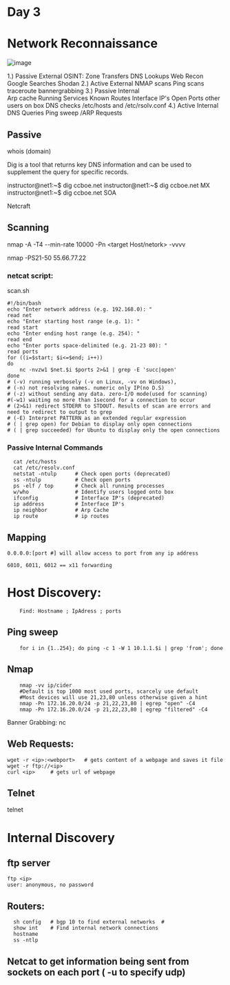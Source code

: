 # Day 3
# Network Reconnaissance

![image](https://github.com/SoulPiercer/COSC-Notes/assets/108113301/3da8dd9b-467e-478b-8477-64be5a3afe85)


1.) Passive External
    OSINT:
      Zone Transfers
      DNS Lookups
      Web Recon
      Google Searches
      Shodan
2.) Active External
    NMAP scans
    Ping scans
    traceroute
    bannergrabbing
3.) Passive Internal  
    Arp cache
    Running Services
    Known Routes
    Interface IP's
    Open Ports
    other users on box
    DNS checks /etc/hosts
    and /etc/rsolv.conf
4.) Active Internal
    DNS Queries
    Ping sweep /ARP Requests

## Passive

whois (domain)


Dig is a tool that returns key DNS information and can be used to supplement the query for specific records.

instructor@net1:~$ dig ccboe.net
instructor@net1:~$ dig ccboe.net MX
instructor@net1:~$ dig ccboe.net SOA

Netcraft

## Scanning
nmap -A -T4 --min-rate 10000 -Pn <target Host/netork> -vvvv



nmap -PS21-50 55.66.77.22

### netcat script:
scan.sh

    #!/bin/bash
    echo "Enter network address (e.g. 192.168.0): "
    read net
    echo "Enter starting host range (e.g. 1): "
    read start
    echo "Enter ending host range (e.g. 254): "
    read end
    echo "Enter ports space-delimited (e.g. 21-23 80): "
    read ports
    for ((i=$start; $i<=$end; i++))
    do
        nc -nvzw1 $net.$i $ports 2>&1 | grep -E 'succ|open'
    done
    # (-v) running verbosely (-v on Linux, -vv on Windows),
    # (-n) not resolving names. numeric only IP(no D.S)
    # (-z) without sending any data. zero-I/O mode(used for scanning)
    #(-w1) waiting no more than 1second for a connection to occur
    # (2>&1) redirect STDERR to STDOUT. Results of scan are errors and need to redirect to output to grep
    # (-E) Interpret PATTERN as an extended regular expression
    # ( | grep open) for Debian to display only open connections
    # ( | grep succeeded) for Ubuntu to display only the open connections

### Passive Internal Commands
      cat /etc/hosts
      cat /etc/resolv.conf
      netstat -ntulp      # Check open ports (deprecated)
      ss -ntulp           # Check open ports
      ps -elf / top       # Check all running processes
      w/who               # Identify users logged onto box
      ifconfig            # Interface IP's (deprecated)
      ip address          # Interface IP's
      ip neighbor         # Arp Cache
      ip route            # ip routes

## Mapping

    0.0.0.0:[port #] will allow access to port from any ip address
    
    6010, 6011, 6012 == x11 forwarding

# Host Discovery: 
        Find: Hostname ; IpAdress ; ports

## Ping sweep
        for i in {1..254}; do ping -c 1 -W 1 10.1.1.$i | grep 'from'; done
## Nmap
        nmap -vv ip/cider
        #Default is top 1000 most used ports, scarcely use default
        #Most devices will use 21,23,80 unless otherwise given a hint
        nmap -Pn 172.16.20.0/24 -p 21,22,23,80 | egrep "open" -C4
        nmap -Pn 172.16.20.0/24 -p 21,22,23,80 | egrep "filtered" -C4

Banner Grabbing:
  nc  <ip> <port>

## Web Requests:
    wget -r <ip>:<webport>   # gets content of a webpage and saves it file
    wget -r ftp://<ip>
    curl <ip>     # gets url of webpage
## Telnet
telnet <alternate Port>
# Internal Discovery

## ftp server
    ftp <ip>
    user: anonymous, no password
## Routers:
      sh config   # bgp 10 to find external networks  # 
      show int    # Find internal network connections
      hostname
      ss -ntlp
      
## Netcat to get information being sent from sockets on each port ( -u to specify udp)
